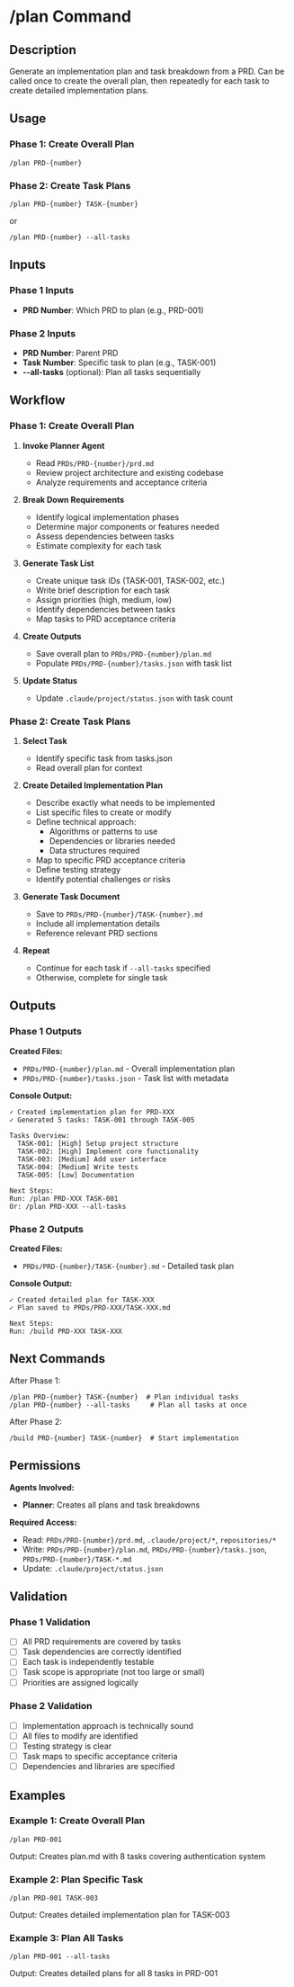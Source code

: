 # /plan Command

## Description

Generate an implementation plan and task breakdown from a PRD. Can be called once to create the overall plan, then repeatedly for each task to create detailed implementation plans.

## Usage

### Phase 1: Create Overall Plan
```
/plan PRD-{number}
```

### Phase 2: Create Task Plans
```
/plan PRD-{number} TASK-{number}
```
or
```
/plan PRD-{number} --all-tasks
```

## Inputs

### Phase 1 Inputs
- **PRD Number**: Which PRD to plan (e.g., PRD-001)

### Phase 2 Inputs
- **PRD Number**: Parent PRD
- **Task Number**: Specific task to plan (e.g., TASK-001)
- **--all-tasks** (optional): Plan all tasks sequentially

## Workflow

### Phase 1: Create Overall Plan

1. **Invoke Planner Agent**
   - Read `PRDs/PRD-{number}/prd.md`
   - Review project architecture and existing codebase
   - Analyze requirements and acceptance criteria

2. **Break Down Requirements**
   - Identify logical implementation phases
   - Determine major components or features needed
   - Assess dependencies between tasks
   - Estimate complexity for each task

3. **Generate Task List**
   - Create unique task IDs (TASK-001, TASK-002, etc.)
   - Write brief description for each task
   - Assign priorities (high, medium, low)
   - Identify dependencies between tasks
   - Map tasks to PRD acceptance criteria

4. **Create Outputs**
   - Save overall plan to `PRDs/PRD-{number}/plan.md`
   - Populate `PRDs/PRD-{number}/tasks.json` with task list

5. **Update Status**
   - Update `.claude/project/status.json` with task count

### Phase 2: Create Task Plans

1. **Select Task**
   - Identify specific task from tasks.json
   - Read overall plan for context

2. **Create Detailed Implementation Plan**
   - Describe exactly what needs to be implemented
   - List specific files to create or modify
   - Define technical approach:
     - Algorithms or patterns to use
     - Dependencies or libraries needed
     - Data structures required
   - Map to specific PRD acceptance criteria
   - Define testing strategy
   - Identify potential challenges or risks

3. **Generate Task Document**
   - Save to `PRDs/PRD-{number}/TASK-{number}.md`
   - Include all implementation details
   - Reference relevant PRD sections

4. **Repeat**
   - Continue for each task if `--all-tasks` specified
   - Otherwise, complete for single task

## Outputs

### Phase 1 Outputs

**Created Files:**
- `PRDs/PRD-{number}/plan.md` - Overall implementation plan
- `PRDs/PRD-{number}/tasks.json` - Task list with metadata

**Console Output:**
```
✓ Created implementation plan for PRD-XXX
✓ Generated 5 tasks: TASK-001 through TASK-005

Tasks Overview:
  TASK-001: [High] Setup project structure
  TASK-002: [High] Implement core functionality
  TASK-003: [Medium] Add user interface
  TASK-004: [Medium] Write tests
  TASK-005: [Low] Documentation

Next Steps:
Run: /plan PRD-XXX TASK-001
Or: /plan PRD-XXX --all-tasks
```

### Phase 2 Outputs

**Created Files:**
- `PRDs/PRD-{number}/TASK-{number}.md` - Detailed task plan

**Console Output:**
```
✓ Created detailed plan for TASK-XXX
✓ Plan saved to PRDs/PRD-XXX/TASK-XXX.md

Next Steps:
Run: /build PRD-XXX TASK-XXX
```

## Next Commands

After Phase 1:
```
/plan PRD-{number} TASK-{number}  # Plan individual tasks
/plan PRD-{number} --all-tasks     # Plan all tasks at once
```

After Phase 2:
```
/build PRD-{number} TASK-{number}  # Start implementation
```

## Permissions

**Agents Involved:**
- **Planner**: Creates all plans and task breakdowns

**Required Access:**
- Read: `PRDs/PRD-{number}/prd.md`, `.claude/project/*`, `repositories/*`
- Write: `PRDs/PRD-{number}/plan.md`, `PRDs/PRD-{number}/tasks.json`, `PRDs/PRD-{number}/TASK-*.md`
- Update: `.claude/project/status.json`

## Validation

### Phase 1 Validation
- [ ] All PRD requirements are covered by tasks
- [ ] Task dependencies are correctly identified
- [ ] Each task is independently testable
- [ ] Task scope is appropriate (not too large or small)
- [ ] Priorities are assigned logically

### Phase 2 Validation
- [ ] Implementation approach is technically sound
- [ ] All files to modify are identified
- [ ] Testing strategy is clear
- [ ] Task maps to specific acceptance criteria
- [ ] Dependencies and libraries are specified

## Examples

### Example 1: Create Overall Plan
```
/plan PRD-001
```

Output: Creates plan.md with 8 tasks covering authentication system

### Example 2: Plan Specific Task
```
/plan PRD-001 TASK-003
```

Output: Creates detailed implementation plan for TASK-003

### Example 3: Plan All Tasks
```
/plan PRD-001 --all-tasks
```

Output: Creates detailed plans for all 8 tasks in PRD-001

